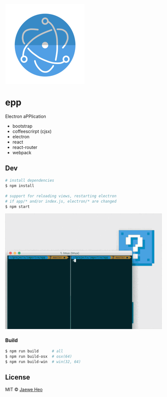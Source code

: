 <img src='assets/epp.png' width=256 />

# epp

Electron aPPlication

- bootstrap
- coffeescrirpt (cjsx)
- electron
- react
- react-router
- webpack


## Dev

```sh
# install dependencies
$ npm install

# support for reloading views, restarting electron
# if app/* and/or index.js, electron/* are changed
$ npm start
```

![gif][gif]

### Build

```sh
$ npm run build      # all
$ npm run build-osx  # osx(64)
$ npm run build-win  # win(32, 64)
```

## License

MIT © [Jaewe Heo](http://import.re)



[gif]: assets/epp.gif

